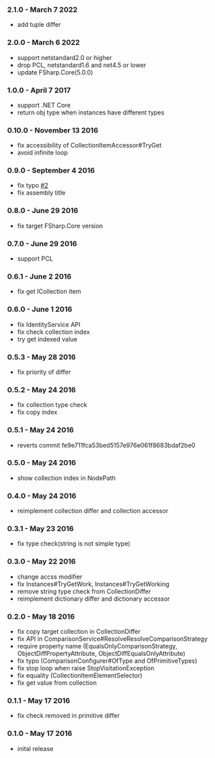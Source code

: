 ### 2.1.0 - March 7 2022
- add tuple differ

### 2.0.0 - March 6 2022
- support netstandard2.0 or higher
- drop PCL, netstandard1.6 and net4.5 or lower
- update FSharp.Core(5.0.0)

### 1.0.0 - April 7 2017
- support .NET Core
- return obj type when instances have different types

### 0.10.0 - November 13 2016
- fix accessibility of CollectionItemAccessor#TryGet
- avoid infinite loop

### 0.9.0 - September 4 2016
- fix typo [#2](https://github.com/pocketberserker/FSharp.Object.Diff/pull/2)
- fix assembly title

### 0.8.0 - June 29 2016
- fix target FSharp.Core version

### 0.7.0 - June 29 2016
- support PCL

### 0.6.1 - June 2 2016
- fix get ICollection item

### 0.6.0 - June 1 2016
- fix IdentityService API
- fix check collection index
- try get indexed value

### 0.5.3 - May 28 2016
- fix priority of differ

### 0.5.2 - May 24 2016
- fix collection type check
- fix copy index

### 0.5.1 - May 24 2016
- reverts commit fe9e711fca53bed5157e976e061f8683bdaf2be0

### 0.5.0 - May 24 2016
- show collection index in NodePath

### 0.4.0 - May 24 2016
- reimplement collection differ and collection accessor

### 0.3.1 - May 23 2016
- fix type check(string is not simple type)

### 0.3.0 - May 22 2016
- change accss modifier
- fix Instances#TryGetWork, Instances#TryGetWorking
- remove string type check from CollectionDiffer
- reimplement dictionary differ and dictionary accessor

### 0.2.0 - May 18 2016
- fix copy target collection in CollectionDiffer
- fix API in ComparisonService#ResolveResolveComparisonStrategy
- require property name (EqualsOnlyComparisonStrategy, ObjectDiffPropertyAttribute, ObjectDiffEqualsOnlyAttribute)
- fix typo (ComparisonConfigurer#OfType and OfPrimitiveTypes)
- fix stop loop when raise StopVisitationException
- fix equality (CollectionItemElementSelector)
- fix get value from collection

### 0.1.1 - May 17 2016
- fix check removed in primitive differ

### 0.1.0 - May 17 2016
- inital release
